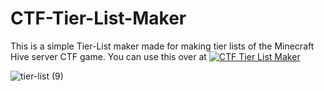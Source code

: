 # CTF-Tier-List-Maker
This is a simple Tier-List maker made for making tier lists of the Minecraft Hive server CTF game. You can use this over at [![CTF Tier List Maker](https://img.shields.io/badge/CTF%20Tier%20List%20Maker-Click%20Here-blue)](https://chickaboo.github.io/CTF-Tier-List-Maker/)



![tier-list (9)](https://github.com/Chickaboo/CTF-Tier-List-Maker/assets/131608268/e8fae4a1-ae8f-42b1-9aed-a9c51ad7b271)

